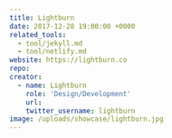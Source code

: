 ```yaml
---
title: Lightburn
date: 2017-12-28 19:00:00 +0000
related_tools:
  - tool/jekyll.md
  - tool/netlify.md
website: https://lightburn.co
repo:
creator:
  - name: Lightburn
    role: 'Design/Development'
    url:
    twitter_username: lightburn
image: /uploads/showcase/lightburn.jpg
---
```


